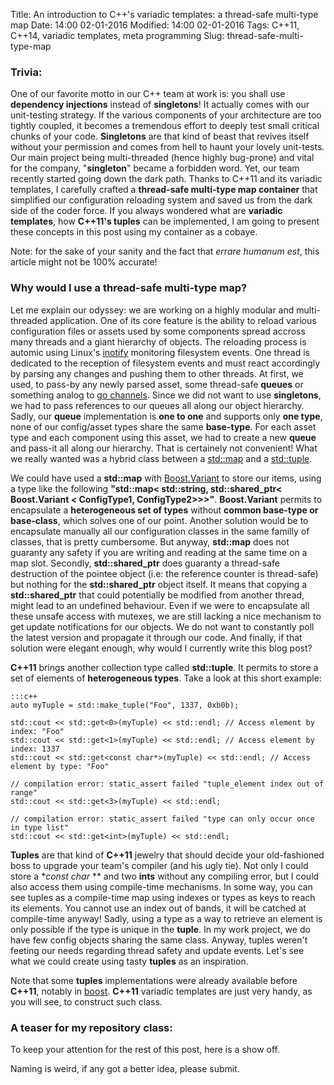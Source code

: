 Title: An introduction to C++'s variadic templates: a thread-safe multi-type map
Date: 14:00 02-01-2016 
Modified: 14:00 02-01-2016
Tags: C++11, C++14, variadic templates, meta programming
Slug: thread-safe-multi-type-map

### Trivia:
One of our favorite motto in our C++ team at work is: you shall use **dependency injections** instead of **singletons**! It actually comes with our unit-testing strategy. If the various components of your architecture are too tightly coupled, it becomes a tremendous effort to deeply test small critical chunks of your code. **Singletons** are that kind of beast that revives itself without your permission and comes from hell to haunt your lovely unit-tests. Our main project being multi-threaded (hence highly bug-prone) and vital for the company, "**singleton**" became a forbidden word. Yet, our team recently started going down the dark path. Thanks to C++11 and its variadic templates, I carefully crafted a **thread-safe multi-type map container** that simplified our configuration reloading system and saved us from the dark side of the coder force. If you always wondered what are **variadic templates**, how **C++11's tuples** can be implemented, I am going to present these concepts in this post using my container as a cobaye.

Note: for the sake of your sanity and the fact that *errare humanum est*, this article might not be 100% accurate!

### Why would I use a thread-safe multi-type map?
Let me explain our odyssey: we are working on a highly modular and multi-threaded application. One of its core feature is the ability to reload various configuration files or assets used by some components spread accross many threads and a giant hierarchy of objects. The reloading process is automic using Linux's [inotify](http://man7.org/linux/man-pages/man7/inotify.7.html) monitoring filesystem events. One thread is dedicated to the reception of filesystem events and must react accordingly by parsing any changes and pushing them to other threads. At first, we used, to pass-by any newly parsed asset, some thread-safe **queues** or something analog to [go channels](https://tour.golang.org/concurrency/2). Since we did not want to use **singletons**, we had to pass references to our queues all along our object hierarchy. Sadly, our **queue** implementation is **one to one** and supports only **one type**, none of our config/asset types share the same **base-type**. For each asset type and each component using this asset, we had to create a new **queue** and pass-it all along our hierarchy. That is certainely not convenient! What we really wanted was a hybrid class between a [std::map](http://en.cppreference.com/w/cpp/container/map) and a [std::tuple](http://en.cppreference.com/w/cpp/utility/tuple).

We could have used a **std::map** with [Boost.Variant](http://www.boost.org/doc/libs/1_60_0/doc/html/variant.html) to store our items, using a type like the following **"std::map< std::string, std::shared_ptr< Boost.Variant < ConfigType1, ConfigType2>>>"**. **Boost.Variant** permits to encapsulate a **heterogeneous set of types** without **common base-type or base-class**, which solves one of our point. Another solution would be to encapsulate manually all our configuration classes in the same familly of classes, that is pretty cumbersome. But anyway, **std::map** does not guaranty any safety if you are writing and reading at the same time on a map slot. Secondly, **std::shared_ptr** does guaranty a thread-safe destruction of the pointee object (i.e: the reference counter is thread-safe) but nothing for the **std::shared_ptr** object itself. It means that copying a **std::shared_ptr** that could potentially be modified from another thread, might lead to an undefined behaviour. Even if we were to encapsulate all these unsafe access with mutexes, we are still lacking a nice mechanism to get update notifications for our objects. We do not want to constantly poll the latest version and propagate it through our code. And finally, if that solution were elegant enough, why would I currently write this blog post?

**C++11** brings another collection type called **std::tuple**. It permits to store a set of elements of **heterogeneous types**. Take a look at this short example:
	
	:::c++
	auto myTuple = std::make_tuple("Foo", 1337, 0xb0b);

    std::cout << std::get<0>(myTuple) << std::endl; // Access element by index: "Foo"
    std::cout << std::get<1>(myTuple) << std::endl; // Access element by index: 1337
    std::cout << std::get<const char*>(myTuple) << std::endl; // Access element by type: "Foo"

    // compilation error: static_assert failed "tuple_element index out of range"
    std::cout << std::get<3>(myTuple) << std::endl;

    // compilation error: static_assert failed "type can only occur once in type list"
    std::cout << std::get<int>(myTuple) << std::endl;

**Tuples** are that kind of **C++11** jewelry that should decide your old-fashioned boss to upgrade your team's compiler (and his ugly tie). Not only I could store a **const char* ** and two **ints** without any compiling error, but I could also access them using compile-time mechanisms. In some way, you can see tuples as a compile-time map using indexes or types as keys to reach its elements. You cannot use an index out of bands, it will be catched at compile-time anyway! Sadly, using a type as a way to retrieve an element is only possible if the type is unique in the **tuple**. In my work project, we do have few config objects sharing the same class. Anyway, tuples weren't feeting our needs regarding thread safety and update events. Let's see what we could create using tasty **tuples** as an inspiration.

Note that some **tuples** implementations were already available before **C++11**, notably in [boost](http://www.boost.org/doc/libs/1_60_0/libs/tuple/doc/tuple_users_guide.html). **C++11** variadic templates are just very handy, as you will see, to construct such class.

### A teaser for my repository class:
To keep your attention for the rest of this post, here is a show off.

Naming is weird, if any got a better idea, please submit.
